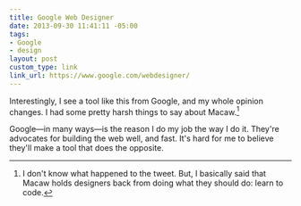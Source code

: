 ```yaml
---
title: Google Web Designer
date: 2013-09-30 11:41:11 -05:00
tags:
- Google
- design
layout: post
custom_type: link
link_url: https://www.google.com/webdesigner/
---
```


Interestingly, I see a tool like this from Google, and my whole opinion changes. I had some pretty harsh things to say about Macaw.[^1]

Google—in many ways—is the reason I do my job the way I do it. They're advocates for building the web well, and fast. It's hard for me to believe they'll make a tool that does the opposite.

[^1]: I don't know what happened to the tweet. But, I basically said that Macaw holds designers back from doing what they should do: learn to code.

